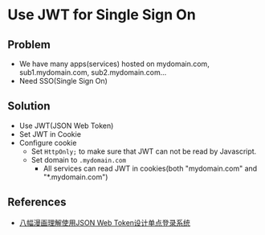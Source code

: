 # Use JWT for Single Sign On

## Problem
* We have many apps(services) hosted on mydomain.com, sub1.mydomain.com, sub2.mydomain.com...
* Need SSO(Single Sign On)

## Solution
* Use JWT(JSON Web Token)
* Set JWT in Cookie
* Configure cookie
  * Set `HttpOnly;` to make sure that JWT can not be read by Javascript.
  * Set domain to `.mydomain.com`
    * All services can read JWT in cookies(both "mydomain.com" and "*.mydomain.com")

## References
* [八幅漫画理解使用JSON Web Token设计单点登录系统](http://blog.leapoahead.com/2015/09/07/user-authentication-with-jwt/)
